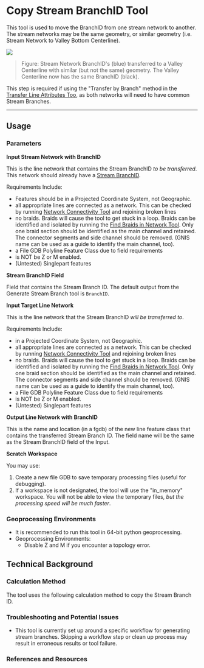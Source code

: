 Copy Stream BranchID Tool
=========================

This tool is used to move the BranchID from one stream network to another. The stream networks may be the same geometry, or similar geometry (i.e. Stream Network to Valley Bottom Centerline).

![](/KellyWhitehead/geomorphic-network-and-analysis-toolbox/wiki/Tool_Documentation/Images/CopyBranchID01.png)

> Figure: Stream Network BranchID's (blue) transferred to a Valley Centerline with similar (but not the same) geometry. The Valley Centerline now has the same BranchID (black).

This step is required if using the "Transfer by Branch" method in the [Transfer Line Attributes Too](), as both networks will need to have common Stream Branches.

_______________________________________________________________
## Usage
### Parameters

**Input Stream Network with BranchID**

This is the line network that contains the Stream BranchID _to be transferred_. This network should already have a [Stream BranchID](/KellyWhitehead/geomorphic-network-and-analysis-toolbox/wiki/Workflow/StreamBranches).

Requirements Include: 

* Features should be in a Projected Coordinate System, not Geographic.
* all appropriate lines are connected as a network.  This can be checked by running [Network Connectivity Tool](/KellyWhitehead/geomorphic-network-and-analysis-toolbox/wiki/Tool_Documentation/NetworkConnectivity) and rejoining broken lines
* no braids. Braids will cause the tool to get stuck in a loop.  Braids can be identified and isolated by running the [Find Braids in Network Tool](/KellyWhitehead/geomorphic-network-and-analysis-toolbox/wiki/Tool_Documentation/FindBraids).  Only one braid section should be identified as the main channel and retained.  The connector segments and side channel should be removed.  (GNIS name can be used as a guide to identify the main channel, too).  
* a File GDB Polyline Feature Class due to field requirements
* is NOT be Z or M enabled.
* (Untested) Singlepart features

**Stream BranchID Field**

Field that contains the Stream Branch ID. The default output from the Generate Stream Branch tool is `BranchID`.

**Input Target Line Network**

This is the line network that the Stream BranchID _will be transferred to_. 

Requirements Include: 

* in a Projected Coordinate System, not Geographic.
* all appropriate lines are connected as a network.  This can be checked by running [Network Connectivity Tool](/KellyWhitehead/geomorphic-network-and-analysis-toolbox/wiki/Tool_Documentation/NetworkConnectivity) and rejoining broken lines
* no braids. Braids will cause the tool to get stuck in a loop.  Braids can be identified and isolated by running the [Find Braids in Network Tool](/KellyWhitehead/geomorphic-network-and-analysis-toolbox/wiki/Tool_Documentation/FindBraids).  Only one braid section should be identified as the main channel and retained.  The connector segments and side channel should be removed.  (GNIS name can be used as a guide to identify the main channel, too).  
* a File GDB Polyline Feature Class due to field requirements
* is NOT be Z or M enabled.
* (Untested) Singlepart features

**Output Line Network with BranchID**

This is the name and location (in a fgdb) of the new line feature class that contains the transferred Stream Branch ID. The field name will be the same as the Stream BranchID field of the Input.

**Scratch Workspace**

You may use:

1. Create a new file GDB to save temporary processing files (useful for debugging).
3. If a workspace is not designated, the tool will use the "in_memory" workspace. You will not be able to view the temporary files, _but the processing speed will be much faster_.


### Geoprocessing Environments
 
* It is recommended to run this tool in 64-bit python geoprocessing.
* Geoprocessing Environments:
	* Disable Z and M if you encounter a topology error.


## Technical Background

### Calculation Method
The tool uses the following calculation method to copy the Stream Branch ID.


### Troubleshooting and Potential Issues

* This tool is currently set up around a specific workflow for generating stream branches. Skipping a workflow step or clean up process may result in erroneous results or tool failure.

### References and Resources